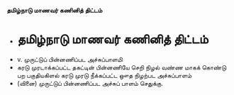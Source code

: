 **தமிழ்நாடு மாணவர் கணினித் திட்டம்**
- # தமிழ்நாடு மாணவர் கணினித் திட்டம்
- v. முருட்டுப் பின்னணிப்பட அச்சுப்பாளமி
- கரடு முரடாக்கப்பட்ட தகட்டின் பின்னணியே செறி நிழல் வண்ண மாகக் கொண்டு பற பகுதியகிளல் கரடு முரடு நீக்கப்பட்ட ஔத நிழற்பட அச்சுப்பாளம்
- (வினை) முருட்டுப் பின்னணிப்பட அச்சுப் பாளம் செதுக்கு.

